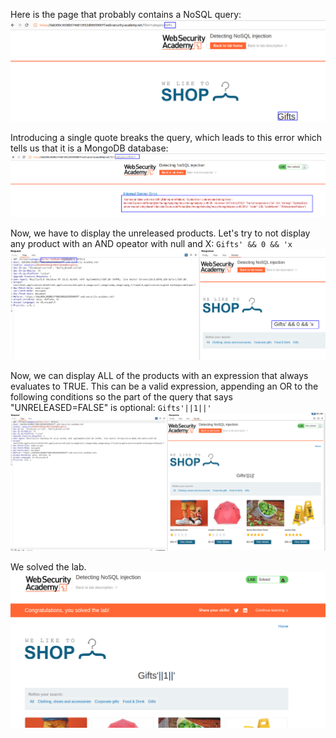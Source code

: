 
Here is the page that probably contains a NoSQL query:
![](imgs/detecting_nosql_injection.png)

Introducing a single quote breaks the query, which leads to this error which tells us that it is a MongoDB database:![](imgs/detecting_nosql_injection-1.png)

Now, we have to display the unreleased products. Let's try to not display any product with an AND opeator with null and X:
`Gifts' && 0 && 'x`
![](imgs/detecting_nosql_injection-2.png)

Now, we can display ALL of the products with an expression that always evaluates to TRUE.
This can be a valid expression, appending an OR to the following conditions so the part of the query that says "UNRELEASED=FALSE" is optional:
`Gifts'||1||'`
![](imgs/detecting_nosql_injection-3.png)

We solved the lab.
![](imgs/detecting_nosql_injection-4.png)